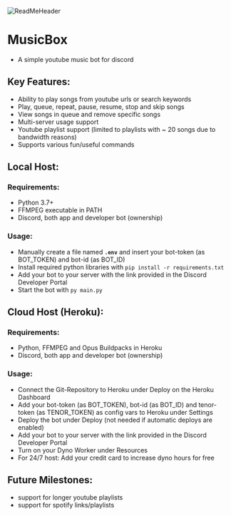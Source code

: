 ![ReadMeHeader](https://user-images.githubusercontent.com/28533473/153753726-e0133b1c-7274-4856-9f70-2ed5408a9417.jpg)
# MusicBox
* A simple youtube music bot for discord

## Key Features:
* Ability to play songs from youtube urls or search keywords
* Play, queue, repeat, pause, resume, stop and skip songs
* View songs in queue and remove specific songs
* Multi-server usage support
* Youtube playlist support (limited to playlists with ~ 20 songs due to bandwidth reasons)
* Supports various fun/useful commands

## Local Host:
### Requirements:
* Python 3.7+
* FFMPEG executable in PATH
* Discord, both app and developer bot (ownership)

### Usage:
* Manually create a file named **`.env`** and insert your bot-token (as BOT_TOKEN) and bot-id (as BOT_ID)
* Install required python libraries with ```pip install -r requirements.txt```
* Add your bot to your server with the link provided in the Discord Developer Portal
* Start the bot with ```py main.py```

## Cloud Host (Heroku):
### Requirements:
* Python, FFMPEG and Opus Buildpacks in Heroku
* Discord, both app and developer bot (ownership)

### Usage:
* Connect the Git-Repository to Heroku under Deploy on the Heroku Dashboard
* Add your bot-token (as BOT_TOKEN), bot-id (as BOT_ID) and tenor-token (as TENOR_TOKEN) as config vars to Heroku under Settings
* Deploy the bot under Deploy (not needed if automatic deploys are enabled)
* Add your bot to your server with the link provided in the Discord Developer Portal
* Turn on your Dyno Worker under Resources
* For 24/7 host: Add your credit card to increase dyno hours for free

## Future Milestones:
* support for longer youtube playlists
* support for spotify links/playlists
